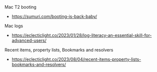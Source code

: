 Mac T2 booting
- https://sumuri.com/booting-is-back-baby/

Mac logs
- https://eclecticlight.co/2023/01/28/log-literacy-an-essential-skill-for-advanced-users/

Recent items, property lists, Bookmarks and resolvers
- https://eclecticlight.co/2023/08/04/recent-items-property-lists-bookmarks-and-resolvers/
